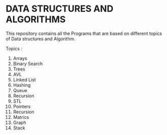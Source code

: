 # DATA STRUCTURES AND ALGORITHMS
This repository contains all the Programs that are based on different topics of Data structures and Algorithm.

Topics :
1) Arrays
2) Binary Search 
3) Trees
4) AVL
5) Linked List
6) Hashing
7) Queue
8) Recursion
9) STL
10) Pointers
11) Recursion
12) Matrics
13) Graph
14) Stack

